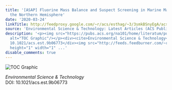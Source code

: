 ```yaml
---
title: '[ASAP] Fluorine Mass Balance and Suspect Screening in Marine Mammals from
  the Northern Hemisphere'
date: '2020-03-24'
linkTitle: http://feedproxy.google.com/~r/acs/esthag/~3/3smkBSnyEgA/acs.est.9b06773
source: 'Environmental Science & Technology: Latest Articles (ACS Publications)'
description: '<p><img src="https://pubs.acs.org/na101/home/literatum/publisher/achs/journals/content/esthag/0/esthag.ahead-of-print/acs.est.9b06773/20200324/images/medium/es9b06773_0006.gif"
  alt="TOC Graphic"/></p><div><cite>Environmental Science & Technology</cite></div><div>DOI:
  10.1021/acs.est.9b06773</div><img src="http://feeds.feedburner.com/~r/acs/esthag/~4/3smkBSnyEgA"
  height="1" width="1" ...'
disable_comments: true
---
```

<p><img src="https://pubs.acs.org/na101/home/literatum/publisher/achs/journals/content/esthag/0/esthag.ahead-of-print/acs.est.9b06773/20200324/images/medium/es9b06773_0006.gif" alt="TOC Graphic"/></p><div><cite>Environmental Science & Technology</cite></div><div>DOI: 10.1021/acs.est.9b06773</div><img src="http://feeds.feedburner.com/~r/acs/esthag/~4/3smkBSnyEgA" height="1" width="1" ...